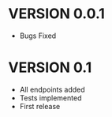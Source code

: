 # VERSION 0.0.1
- Bugs Fixed

# VERSION 0.1
- All endpoints added
- Tests implemented
- First release
